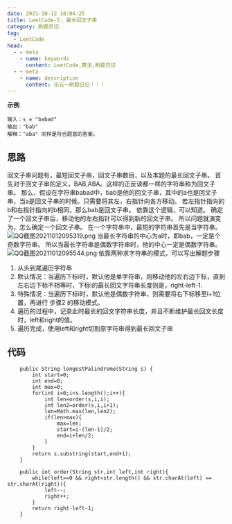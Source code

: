 ```yaml
---
date: 2021-10-12 10:04:25
title: LeetCode-5. 最长回文子串
category: 刷题日记
tag:
  - LeetCode
head:
  - - meta
    - name: keywords
      content: LeetCode,算法,刷题日记
  - - meta
    - name: description
      content: 乐云一刷题日记！！！
---
```

**示例**
```
输入：s = "babad"
输出："bab"
解释："aba" 同样是符合题意的答案。
```
## 思路
回文子串问题有，最短回文子串，回文子串数目，以及本题的最长回文子串。
首先对于回文子串的定义，BAB,ABA。这样的正反读都一样的字符串称为回文子串。
那么，假设在字符串babad中，bab是他的回文子串，其中的a也是回文子串，当a是回文子串的时候。只需要将其左，右指针向各方移动。
若左指针指向的b和右指针指向的b相同，那么bab是回文子串。
依靠这个逻辑，可以知道。
确定了一个回文子串后，移动他的左右指针可以得到新的回文子串。
所以问题就演变为，怎么确定一个回文子串。
在一个字符串中，最短的字符串首先是当字符串。
![QQ截图20211012095319.png](https://www.leyuna.xyz/image/2021-10-12/QQ截图20211012095319.png)
当最长字符串的中心为a时，即bab，一定是个奇数字符串。
所以当最长字符串是偶数字符串时，他的中心一定是偶数字符串。
![QQ截图20211012095544.png](https://www.leyuna.xyz/image/2021-10-12/QQ截图20211012095544.png)
依靠两种求字符串的模式，可以写出解题步骤
1. 从头到尾遍历字符串
2. 默认情况：当遍历下标i时，默认他是单字符串，则移动他的左右边下标，直到左右边下标不相等时，下标i的最长回文字符串长度则是，right-left-1.
3. 特殊情况：当遍历下标i时，默认他是偶数字符串，则需要将右下标移至i+1位置，再进行 步骤2 的移动模式。
4. 遍历的过程中，记录此时最长的回文字符串长度，并且不断维护最长回文长度时，left和right的值。
5. 遍历完成，使用left和right切割原字符串得到最长回文子串

## 代码
```
    public String longestPalindrome(String s) {
        int start=0;
        int end=0;
        int max=0;
        for(int i=0;i<s.length();i++){
            int len=order(s,i,i);
            int len2=order(s,i,i+1);
            len=Math.max(len,len2);
            if(len>max){
                max=len;
                start=i-(len-1)/2;
                end=i+len/2;
            }
        }
        return s.substring(start,end+1);
    }

    public int order(String str,int left,int right){
        while(left>=0 && right<str.length() && str.charAt(left) == str.charAt(right)){
            left--;
            right++;
        }
        return right-left-1;
    }
```
